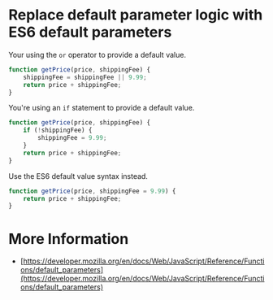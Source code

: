 # Replace default parameter logic with ES6 default parameters

Your using the `or` operator to provide a default value.

```javascript
function getPrice(price, shippingFee) {
    shippingFee = shippingFee || 9.99;
    return price + shippingFee;
}
```

You're using an `if` statement to provide a default value.

```javascript
function getPrice(price, shippingFee) {
    if (!shippingFee) {
        shippingFee = 9.99;
    }
    return price + shippingFee;
}
```

Use the ES6 default value syntax instead.

```javascript
function getPrice(price, shippingFee = 9.99) {
    return price + shippingFee;
}
```

# More Information

- [https://developer.mozilla.org/en/docs/Web/JavaScript/Reference/Functions/default_parameters](https://developer.mozilla.org/en/docs/Web/JavaScript/Reference/Functions/default_parameters)
